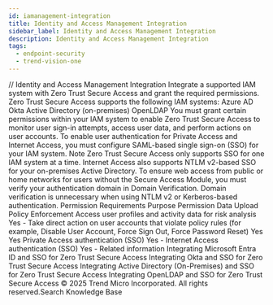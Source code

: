 ```yaml
---
id: iamanagement-integration
title: Identity and Access Management Integration
sidebar_label: Identity and Access Management Integration
description: Identity and Access Management Integration
tags:
  - endpoint-security
  - trend-vision-one
---
```


/*<![CDATA[*/ $('#title').html($('meta[name=map-description]').attr('content')); /*]]>*/ Identity and Access Management Integration Integrate a supported IAM system with Zero Trust Secure Access and grant the required permissions. Zero Trust Secure Access supports the following IAM systems: Azure AD Okta Active Directory (on-premises) OpenLDAP You must grant certain permissions within your IAM system to enable Zero Trust Secure Access to monitor user sign-in attempts, access user data, and perform actions on user accounts. To enable user authentication for Private Access and Internet Access, you must configure SAML-based single sign-on (SSO) for your IAM system. Note Zero Trust Secure Access only supports SSO for one IAM system at a time. Internet Access also supports NTLM v2-based SSO for your on-premises Active Directory. To ensure web access from public or home networks for users without the Secure Access Module, you must verify your authentication domain in Domain Verification. Domain verification is unnecessary when using NTLM v2 or Kerberos-based authentication. Permission Requirements Purpose Permission Data Upload Policy Enforcement Access user profiles and activity data for risk analysis Yes - Take direct action on user accounts that violate policy rules (for example, Disable User Account, Force Sign Out, Force Password Reset) Yes Yes Private Access authentication (SSO) Yes - Internet Access authentication (SSO) Yes - Related information Integrating Microsoft Entra ID and SSO for Zero Trust Secure Access Integrating Okta and SSO for Zero Trust Secure Access Integrating Active Directory (On-Premises) and SSO for Zero Trust Secure Access Integrating OpenLDAP and SSO for Zero Trust Secure Access © 2025 Trend Micro Incorporated. All rights reserved.Search Knowledge Base